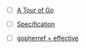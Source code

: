 - [ ] [A Tour of Go](http://tour.golang.org/#1)
- [ ] [Specification](http://tip.golang.org/ref/spec)
- [ ] [gopherref + effective](https://github.com/gokyle/gopherref/blob/master/gopherref.pdf)


